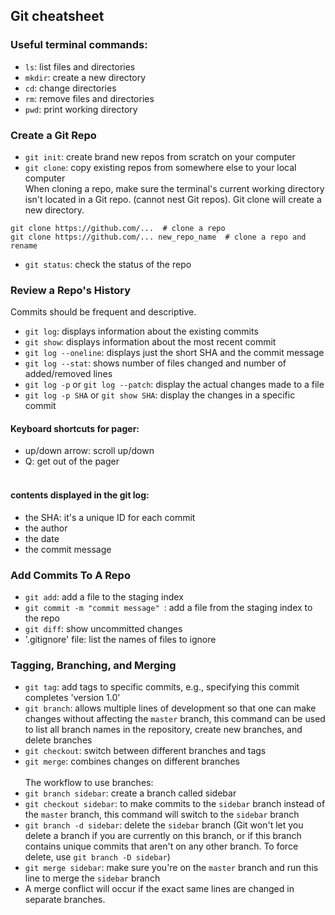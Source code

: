 ## Git cheatsheet

### Useful terminal commands:
* `ls`: list files and directories
* `mkdir`: create a new directory
* `cd`: change directories
* `rm`: remove files and directories
* `pwd`: print working directory


### Create a Git Repo
* `git init`: create brand new repos from scratch on your computer
* `git clone`: copy existing repos from somewhere else to your local computer  <br>
When cloning a repo, make sure the terminal's current working directory isn't located in a Git repo. (cannot nest Git repos). Git clone will create a new directory. 
```
git clone https://github.com/...  # clone a repo
git clone https://github.com/... new_repo_name  # clone a repo and rename
```

* `git status`: check the status of the repo

### Review a Repo's History
Commits should be frequent and descriptive.
* `git log`: displays information about the existing commits 
* `git show`: displays information about the most recent commit 
* `git log --oneline`: displays just the short SHA and the commit message
* `git log --stat`: shows number of files changed and number of added/removed lines
* `git log -p` or `git log --patch`: display the actual changes made to a file
* `git log -p SHA` or `git show SHA`: display the changes in a specific commit

#### Keyboard shortcuts for pager: 
* up/down arrow: scroll up/down
* Q: get out of the pager <br><br>

#### contents displayed in the git log:
* the SHA: it's a unique ID for each commit
* the author
* the date
* the commit message

### Add Commits To A Repo
* `git add`: add a file to the staging index
* `git commit -m "commit message" `: add a file from the staging index to the repo
* `git diff`: show uncommitted changes
* '.gitignore' file: list the names of files to ignore

### Tagging, Branching, and Merging
* `git tag`: add tags to specific commits, e.g., specifying this commit completes 'version 1.0'
* `git branch`: allows multiple lines of development so that one can make changes without affecting the `master` branch, this command can be used to list all branch names in the repository, create new branches, and delete branches<br>
* `git checkout`: switch between different branches and tags
* `git merge`: combines changes on different branches
<br><br>
The workflow to use branches: <br>
* `git branch sidebar`: create a branch called sidebar
* `git checkout sidebar`: to make commits to the `sidebar` branch instead of the `master` branch, this command will switch to the `sidebar` branch
* `git branch -d sidebar`: delete the `sidebar` branch (Git won't let you delete a branch if you are currently on this branch, or if this branch contains unique commits that aren't on any other branch. To force delete, use `git branch -D sidebar`)
* `git merge sidebar`: make sure you're on the `master` branch and run this line to merge the `sidebar` branch
 * A merge conflict will occur if the exact same lines are changed in separate branches.








